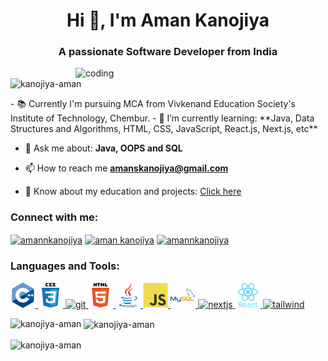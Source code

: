 <h1 align="center">Hi 👋, I'm Aman Kanojiya</h1>
<h3 align="center">A passionate Software Developer from India</h3>

<img align="right" alt="coding" width="400" src="https://media.giphy.com/media/v1.Y2lkPTc5MGI3NjExeGRuMTJzaXY5dTg1Y2twNmRzZmNyYzBmb2swNDRpa3ZqcDFobnJzdiZlcD12MV9pbnRlcm5hbF9naWZfYnlfaWQmY3Q9Zw/bGgsc5mWoryfgKBx1u/giphy.gif">

<p align="left"> <img src="https://komarev.com/ghpvc/?username=kanojiya-aman&label=Profile%20views&color=0e75b6&style=flat" alt="kanojiya-aman" /> </p>
- 📚 Currently I'm pursuing MCA from Vivkenand Education Society's Institute of Technology, Chembur.
- 🌱 I’m currently learning: **Java, Data Structures and Algorithms, HTML, CSS, JavaScript, React.js, Next.js, etc**

- 💬 Ask me about: **Java, OOPS and SQL**

- 📫 How to reach me **amanskanojiya@gmail.com**

- 📄 Know about my education and projects: [Click here](https://drive.google.com/file/d/1VAUIKLgLPb2AD3V-_uiR4hAdXKKPIkB-/view?usp=sharing)

<h3 align="left">Connect with me:</h3>
<p align="left">
<a href="https://twitter.com/amannkanojiya" target="blank"><img align="center" src="https://raw.githubusercontent.com/rahuldkjain/github-profile-readme-generator/master/src/images/icons/Social/twitter.svg" alt="amannkanojiya" height="30" width="40" /></a>
<a href="https://linkedin.com/in/aman kanojiya" target="blank"><img align="center" src="https://raw.githubusercontent.com/rahuldkjain/github-profile-readme-generator/master/src/images/icons/Social/linked-in-alt.svg" alt="aman kanojiya" height="30" width="40" /></a>
<a href="https://instagram.com/amannkanojiya" target="blank"><img align="center" src="https://raw.githubusercontent.com/rahuldkjain/github-profile-readme-generator/master/src/images/icons/Social/instagram.svg" alt="amannkanojiya" height="30" width="40" /></a>
</p>

<h3 align="left">Languages and Tools:</h3>
<p align="left"> <a href="https://www.w3schools.com/cpp/" target="_blank" rel="noreferrer"> <img src="https://raw.githubusercontent.com/devicons/devicon/master/icons/cplusplus/cplusplus-original.svg" alt="cplusplus" width="40" height="40"/> </a> <a href="https://www.w3schools.com/css/" target="_blank" rel="noreferrer"> <img src="https://raw.githubusercontent.com/devicons/devicon/master/icons/css3/css3-original-wordmark.svg" alt="css3" width="40" height="40"/> </a> <a href="https://git-scm.com/" target="_blank" rel="noreferrer"> <img src="https://www.vectorlogo.zone/logos/git-scm/git-scm-icon.svg" alt="git" width="40" height="40"/> </a> <a href="https://www.w3.org/html/" target="_blank" rel="noreferrer"> <img src="https://raw.githubusercontent.com/devicons/devicon/master/icons/html5/html5-original-wordmark.svg" alt="html5" width="40" height="40"/> </a> <a href="https://www.java.com" target="_blank" rel="noreferrer"> <img src="https://raw.githubusercontent.com/devicons/devicon/master/icons/java/java-original.svg" alt="java" width="40" height="40"/> </a> <a href="https://developer.mozilla.org/en-US/docs/Web/JavaScript" target="_blank" rel="noreferrer"> <img src="https://raw.githubusercontent.com/devicons/devicon/master/icons/javascript/javascript-original.svg" alt="javascript" width="40" height="40"/> </a> <a href="https://www.mysql.com/" target="_blank" rel="noreferrer"> <img src="https://raw.githubusercontent.com/devicons/devicon/master/icons/mysql/mysql-original-wordmark.svg" alt="mysql" width="40" height="40"/> </a> <a href="https://nextjs.org/" target="_blank" rel="noreferrer"> <img src="https://cdn.worldvectorlogo.com/logos/nextjs-2.svg" alt="nextjs" width="40" height="40"/> </a> <a href="https://reactjs.org/" target="_blank" rel="noreferrer"> <img src="https://raw.githubusercontent.com/devicons/devicon/master/icons/react/react-original-wordmark.svg" alt="react" width="40" height="40"/> </a> <a href="https://tailwindcss.com/" target="_blank" rel="noreferrer"> <img src="https://www.vectorlogo.zone/logos/tailwindcss/tailwindcss-icon.svg" alt="tailwind" width="40" height="40"/> </a> </p>

<p><img align="left" src="https://github-readme-stats.vercel.app/api/top-langs?username=kanojiya-aman&show_icons=true&locale=en&layout=compact" alt="kanojiya-aman" /></p>

<p>&nbsp;<img align="center" src="https://github-readme-stats.vercel.app/api?username=kanojiya-aman&show_icons=true&locale=en" alt="kanojiya-aman" /></p>

<p><img align="center" src="https://github-readme-streak-stats.herokuapp.com/?user=kanojiya-aman&" alt="kanojiya-aman" /></p>
